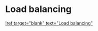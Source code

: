 # Load balancing


[!ref target="blank" text="Load balancing"](https://www.karanpratapsingh.com/courses/system-design/load-balancing)

